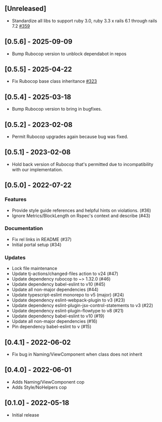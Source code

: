 ## [Unreleased]

- Standardize all libs to support ruby 3.0, ruby 3.3 x rails 6.1 through rails 7.2 [#359](https://github.com/powerhome/power-tools/pull/359)

## [0.5.6] - 2025-09-09

- Bump Rubocop version to unblock dependabot in repos

## [0.5.5] - 2025-04-22

- Fix Rubocop base class inheritance [#323](https://github.com/powerhome/power-tools/pull/323)

## [0.5.4] - 2025-03-18

- Bump Rubocop version to bring in bugfixes.

## [0.5.2] - 2023-02-08

- Permit Rubocop upgrades again because bug was fixed.

## [0.5.1] - 2023-02-08

- Hold back version of Rubocop that's permitted due to incompatibility with our implementation.

## [0.5.0] - 2022-07-22

### Features

- Provide style guide references and helpful hints on violations. (#36)
- Ignore Metrics/BlockLength on Rspec's context and describe (#43)

### Documentation

- Fix rel links in README (#37)
- Initial portal setup (#34)

### Updates

- Lock file maintenance
- Update tj-actions/changed-files action to v24 (#47)
- Update dependency rubocop to ~> 1.32.0 (#46)
- Update dependency babel-eslint to v10 (#45)
- Update all non-major dependencies (#44)
- Update typescript-eslint monorepo to v5 (major) (#24)
- Update dependency eslint-webpack-plugin to v3 (#23)
- Update dependency eslint-plugin-jsx-control-statements to v3 (#22)
- Update dependency eslint-plugin-flowtype to v8 (#21)
- Update dependency babel-eslint to v10 (#19)
- Update all non-major dependencies (#16)
- Pin dependency babel-eslint to v (#15)

## [0.4.1] - 2022-06-02

- Fix bug in Naming/ViewComponent when class does not inherit

## [0.4.0] - 2022-06-01

- Adds Naming/ViewComponent cop
- Adds Style/NoHelpers cop

## [0.1.0] - 2022-05-18

- Initial release
